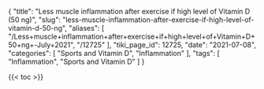 {
    "title": "Less muscle inflammation after exercise if high level of Vitamin D (50 ng)",
    "slug": "less-muscle-inflammation-after-exercise-if-high-level-of-vitamin-d-50-ng",
    "aliases": [
        "/Less+muscle+inflammation+after+exercise+if+high+level+of+Vitamin+D+50+ng+-July+2021",
        "/12725"
    ],
    "tiki_page_id": 12725,
    "date": "2021-07-08",
    "categories": [
        "Sports and Vitamin D",
        "Inflammation"
    ],
    "tags": [
        "Inflammation",
        "Sports and Vitamin D"
    ]
}


{{< toc >}}